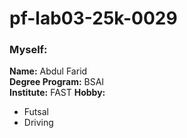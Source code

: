 # pf-lab03-25k-0029

### Myself:

**Name:** Abdul Farid  
**Degree Program:** BSAI  
**Institute:** FAST
**Hobby:**  
- Futsal  
- Driving
